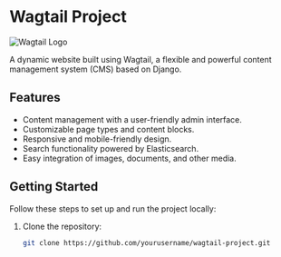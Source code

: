 # Wagtail Project

![Wagtail Logo](wagtail-logo.png)

A dynamic website built using Wagtail, a flexible and powerful content management system (CMS) based on Django.

## Features

- Content management with a user-friendly admin interface.
- Customizable page types and content blocks.
- Responsive and mobile-friendly design.
- Search functionality powered by Elasticsearch.
- Easy integration of images, documents, and other media.

## Getting Started

Follow these steps to set up and run the project locally:

1. Clone the repository:

   ```sh
   git clone https://github.com/yourusername/wagtail-project.git
